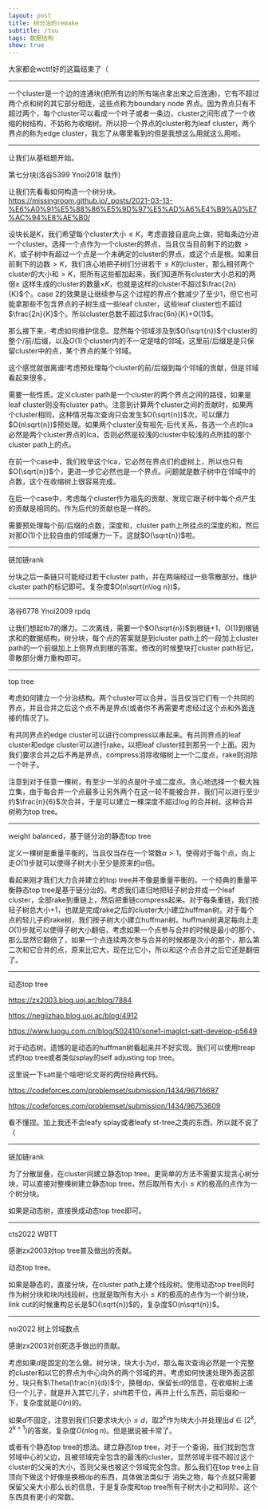 ```yaml
---
layout: post
title: 树分治的remake
subtitle: /tuu
tags: 数据结构
show: true
---
```


大家都会wctt!好的这篇结束了（

-----

一个cluster是一个边的连通块(把所有边的所有端点拿出来之后连通)，它有不超过两个点和树的其它部分相连，这些点称为boundary node 界点。因为界点只有不超过两个，每个cluster可以看成一个叶子或者一条边，cluster之间形成了一个收缩的树结构，不妨称为收缩树。所以把一个界点的cluster称为leaf cluster，两个界点的称为edge cluster，我忘了从哪里看到的但是我想这么用就这么用啦。

-----

让我们从基础题开始。

第七分块(洛谷5399 Ynoi2018 駄作)

让我们先看看如何构造一个树分块。https://missingroom.github.io/_posts/2021-03-13-%E6%A0%91%E5%88%86%E5%9D%97%E5%AD%A6%E4%B9%A0%E7%AC%94%E8%AE%B0/

设块长是$K$，我们希望每个cluster大小$\leq K$，考虑直接自底向上做，把每条边分进一个cluster。选择一个点作为一个cluster的界点，当且仅当目前剩下的边数$>K$，或子树中有超过一个点是一个未确定的cluster的界点，或这个点是根。如果目前剩下的边数$>K$，我们贪心地把子树们分进若干$\leq K$的cluster，那么相邻两个cluster的大小和$>K$，把所有这些都加起来，我们知道所有cluster大小总和的两倍$\geq$ 这样生成的cluster的数量$\times K$，也就是这样的cluster不超过$\frac{2n}{K}$个。case 2的效果是让继续参与这个过程的界点个数减少了至少$1$，但它也可能拿那些不包含界点的子树生成一些leaf cluster，这些leaf cluster也不超过$\frac{2n}{K}$个。所以cluster总数不超过$\frac{6n}{K}+O(1)$。

那么接下来，考虑如何维护信息。显然每个邻域涉及到$O(\sqrt{n})$个cluster的整个/前/后缀，以及$O(1)$个cluster内的不一定是啥的邻域，这里前/后缀是是只保留cluster中的点，某个界点的某个邻域。

这个感觉就很离谱!考虑预处理每个cluster的前/后缀到每个邻域的贡献，但是邻域看起来很多。

需要一些性质。定义cluster path是一个cluster的两个界点之间的路径，如果是leaf cluster则没有cluster path。注意到计算两个cluster之间的贡献时，如果两个cluster相同，这种情况每次查询只会发生$O(\sqrt{n})$次，可以爆力$O(n\sqrt{n})$预处理。如果两个cluster没有祖先-后代关系，各选一个点的lca必然是两个cluster界点的lca，否则必然是较浅的cluster中较浅的点所挂的那个cluster path上的点。

在前一个case中，我们枚举这个lca，它必然在界点们的虚树上，所以也只有$O(\sqrt{n})$个，更进一步它必然也是一个界点。问题就是数子树中在邻域中的点数，这个在收缩树上很容易完成。

在后一个case中，考虑每个cluster作为祖先的贡献，发现它跟子树中每个点产生的贡献是相同的。作为后代的贡献也是一样的。

需要预处理每个前/后缀的点数，深度和，cluster path上所挂点的深度的和，然后对那$O(1)$个比较自由的邻域爆力一下。这就$O(\sqrt{n})$啦。

-----

链加链rank

分块之后一条链只可能经过若干cluster path，并在两端经过一些零散部分。维护cluster path的标记即可。复杂度$O(n\sqrt{n\log n})$。

-----

洛谷6778 Ynoi2009 rpdq

让我们想起tb7的爆力。二次离线，需要一个$O(\sqrt{n})$到根链$+1$，$O(1)$到根链求和的数据结构，树分块，每个点的答案就是到cluster path上的一段加上cluster path的一个前缀加上上侧界点到根的答案。修改的时候整块打cluster path标记，零散部分爆力重构即可。

-----

top tree

考虑如何建立一个分治结构。两个cluster可以合并，当且仅当它们有一个共同的界点，并且合并之后这个点不再是界点(或者你不再需要考虑经过这个点和外面连接的情况了)。

有共同界点的edge cluster可以进行compress以串起来。有共同界点的leaf cluster和edge cluster可以进行rake，以把leaf cluster挂到那另一个上面。因为我们要求合并之后不再是界点，compress消除收缩树上一个二度点，rake则消除一个叶子。

注意到对于任意一棵树，有至少一半的点是叶子或二度点。贪心地选择一个极大独立集，由于每合并一个点最多让另外两个在这一轮不能被合并，我们可以进行至少约$\frac{n}{6}$次合并，于是可以建立一棵深度不超过$\log$的合并树。这种合并树称为top tree。

-----

weight balanced，基于链分治的静态top tree

定义一棵树是重量平衡的，当且仅当存在一个常数$\alpha>1$，使得对于每个点，向上走$O(1)$步就可以使得子树大小至少是原来的$\alpha$倍。

看起来刚才我们大力合并建立的top tree并不像是重量平衡的。一个经典的重量平衡静态top tree是基于链分治的。考虑我们递归地把轻子树合并成一个leaf cluster，全部rake到重链上，然后把重链compress起来。对于每条重链，我们按轻子树总大小$+1$，也就是完成rake之后的cluster大小建立huffman树。对于每个点的轻儿子的rake树，我们按子树大小建立huffman树。huffman树满足每向上走$O(1)$步就可以使得子树大小翻倍，考虑如果一个点参与合并的时候是最小的那个，那么显然它翻倍了，如果一个点连续两次参与合并的时候都是次小的那个，那么第二次和它合并的点，原来比它大，现在比它小，所以和这个点合并之后它还是翻倍了。

-----

动态top tree

https://zx2003.blog.uoj.ac/blog/7884

https://negiizhao.blog.uoj.ac/blog/4912

https://www.luogu.com.cn/blog/502410/sone1-imaglct-satt-develop-p5649

对于动态树。遗憾的是动态的huffman树看起来并不好实现。我们可以使用treap式的top tree或者类似splay的self adjusting top tree。

这里说一下satt是个啥吧!论文哥的两份经典代码。

https://codeforces.com/problemset/submission/1434/96716697

https://codeforces.com/problemset/submission/1434/96753609

看不懂捏。加上我还不会leafy splay或者leafy st-tree之类的东西，所以就不说了（

-----

链加链rank

为了分散层叠，在cluster间建立静态top tree。更简单的方法不需要实现贪心树分块，可以直接对整棵树建立静态top tree，然后取所有大小$\leq K$的极高的点作为一个树分块。

如果是动态树，直接换成动态top tree即可。

-----

cts2022 WBTT

感谢zx2003对top tree普及做出的贡献。

动态top tree。

如果是静态的，直接分块，在cluster path上建个线段树。使用动态top tree同时作为树分块和块内线段树，也就是取所有大小$\leq K$的极高的点作为一个树分块，link cut的时候重构总长是$O(\sqrt{n})$的，复杂度$O(n\sqrt{n})$。

-----

noi2022 树上邻域数点

感谢zx2003对创死选手做出的贡献。

考虑如果$d$是固定的怎么做。树分块，块大小为$d$，那么每次查询必然是一个完整的cluster和以它的界点为中心向外的两个邻域的并。考虑如何快速处理外面这部分，块只有$\Theta(\frac{n}{d})$个，换根dp，保留长$d$的信息，在收缩树上递归一个儿子，就是并入其它儿子，shift若干位，再并上什么东西，前后缀和一下，复杂度就是$O(n)$的。

如果$d$不固定，注意到我们只要求块大小$\leq d$，取$2^k$作为块大小并处理出$d\in[2^k,2^{k+1})$的答案，复杂度$O(n\log n)$。但是据说被卡常了。

或者有个静态top tree的想法。建立静态top tree，对于一个查询，我们找到包含邻域中心的父边，且被邻域完全包含的最浅的cluster。显然邻域半径不超过这个cluster的父亲的大小，否则父亲也被这个邻域完全包含。那么我们在top tree上自顶向下做这个好像是换根dp的东西，具体做法类似于 消失之物，每个点就只需要保留父亲大小那么长的信息，于是复杂度和top tree所有子树大小之和同阶。这个东西具有更小的常数。


